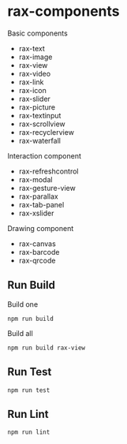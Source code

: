 # rax-components

Basic components

* rax-text
* rax-image
* rax-view
* rax-video
* rax-link
* rax-icon
* rax-slider
* rax-picture
* rax-textinput
* rax-scrollview
* rax-recyclerview
* rax-waterfall

Interaction component

* rax-refreshcontrol
* rax-modal
* rax-gesture-view
* rax-parallax
* rax-tab-panel
* rax-xslider

Drawing component

* rax-canvas
* rax-barcode
* rax-qrcode

## Run Build

Build one

```
npm run build
```

Build all

```
npm run build rax-view
```

## Run Test

```
npm run test
```

## Run Lint

```
npm run lint
```